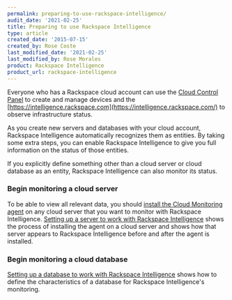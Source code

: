 ```yaml
---
permalink: preparing-to-use-rackspace-intelligence/
audit_date: '2021-02-25'
title: Preparing to use Rackspace Intelligence
type: article
created_date: '2015-07-15'
created_by: Rose Coste
last_modified_date: '2021-02-25'
last_modified_by: Rose Morales
product: Rackspace Intelligence
product_url: rackspace-intelligence
---
```


Everyone who has a Rackspace cloud account can use the
[Cloud Control Panel](https://login.rackspace.com/)
to create and manage devices and the
[https://intelligence.rackspace.com](https://intelligence.rackspace.com/)
to observe infrastructure status.

As you create new servers and databases with your cloud account, Rackspace
Intelligence automatically recognizes them as entities. By taking some extra
steps, you can enable Rackspace Intelligence to give you full information on the
status of those entities.

If you explicitly define something other than a cloud server or cloud database
as an entity, Rackspace Intelligence can also monitor its status.

### Begin monitoring a cloud server

To be able to view all relevant data, you should [install the Cloud Monitoring agent](/support/how-to/install-and-configure-the-rackspace-monitoring-agent) on
any cloud server that you want to monitor with Rackspace Intelligence. [Setting up a server to work with Rackspace Intelligence](/support/how-to/set-up-a-server-to-work-with-rackspace-intelligence)
shows the process of installing the agent on a cloud server and shows how that
server appears to Rackspace Intelligence before and after the agent is
installed.

### Begin monitoring a cloud database

[Setting up a database to work with Rackspace Intelligence](/support/how-to/setting-up-a-database-to-work-with-rackspace-intelligence)
shows how to define the characteristics of a database for Rackspace
Intelligence's monitoring.
